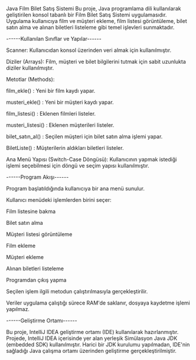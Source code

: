 Java Film Bilet Satış Sistemi 
Bu proje, Java programlama dili kullanılarak geliştirilen konsol tabanlı bir Film Bilet Satış Sistemi uygulamasıdır.
Uygulama kullanıcıya film ve müşteri ekleme, film listesi görüntüleme, bilet satın alma ve alınan biletleri listeleme gibi temel işlevleri sunmaktadır.

------Kullanılan Sınıflar ve Yapılar------

Scanner: Kullanıcıdan konsol üzerinden veri almak için kullanılmıştır.

Diziler (Arrays): Film, müşteri ve bilet bilgilerini tutmak için sabit uzunlukta diziler kullanılmıştır.

Metotlar (Methods):

film_ekle() : Yeni bir film kaydı yapar.

musteri_ekle() : Yeni bir müşteri kaydı yapar.

film_listesi() : Eklenen filmleri listeler.

musteri_listesi() : Eklenen müşterileri listeler.

bilet_satın_al() : Seçilen müşteri için bilet satın alma işlemi yapar.

BiletListe() : Müşterilerin aldıkları biletleri listeler.

Ana Menü Yapısı (Switch-Case Döngüsü):
Kullanıcının yapmak istediği işlemi seçebilmesi için döngü ve seçim yapısı kullanılmıştır.

------Program Akışı------

Program başlatıldığında kullanıcıya bir ana menü sunulur.

Kullanıcı menüdeki işlemlerden birini seçer:

Film listesine bakma

Bilet satın alma

Müşteri listesi görüntüleme

Film ekleme

Müşteri ekleme

Alınan biletleri listeleme

Programdan çıkış yapma

Seçilen işlem ilgili metodun çalıştırılmasıyla gerçekleştirilir.

Veriler uygulama çalıştığı sürece RAM'de saklanır, dosyaya kaydetme işlemi yapılmaz.

------Geliştirme Ortamı------

Bu proje, IntelliJ IDEA geliştirme ortamı (IDE) kullanılarak hazırlanmıştır.
Projede, IntelliJ IDEA içerisinde yer alan yerleşik Simülasyon Java JDK (embedded SDK) kullanılmıştır.
Harici bir JDK kurulumu yapılmadan, IDE'nin sağladığı Java çalışma ortamı üzerinden geliştirme gerçekleştirilmiştir.
